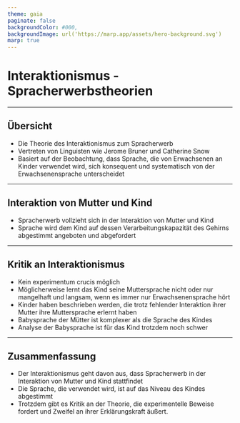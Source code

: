 ```yaml
---
theme: gaia
paginate: false
backgroundColor: #000,
backgroundImage: url('https://marp.app/assets/hero-background.svg')
marp: true
---
```


# Interaktionismus - Spracherwerbstheorien

--- 

## Übersicht
- Die Theorie des Interaktionismus zum Spracherwerb
- Vertreten von Linguisten wie Jerome Bruner und Catherine Snow
- Basiert auf der Beobachtung, dass Sprache, die von Erwachsenen an Kinder verwendet wird, sich konsequent und systematisch von der Erwachsenensprache unterscheidet

--- 

## Interaktion von Mutter und Kind
- Spracherwerb vollzieht sich in der Interaktion von Mutter und Kind
- Sprache wird dem Kind auf dessen Verarbeitungskapazität des Gehirns abgestimmt angeboten und abgefordert

--- 

## Kritik an Interaktionismus
- Kein experimentum crucis möglich
- Möglicherweise lernt das Kind seine Muttersprache nicht oder nur mangelhaft und langsam, wenn es immer nur Erwachsenensprache hört
- Kinder haben beschrieben werden, die trotz fehlender Interaktion ihrer Mutter ihre Muttersprache erlernt haben
- Babysprache der Mütter ist komplexer als die Sprache des Kindes
- Analyse der Babysprache ist für das Kind trotzdem noch schwer

--- 

## Zusammenfassung
- Der Interaktionismus geht davon aus, dass Spracherwerb in der Interaktion von Mutter und Kind stattfindet
- Die Sprache, die verwendet wird, ist auf das Niveau des Kindes abgestimmt
- Trotzdem gibt es Kritik an der Theorie, die experimentelle Beweise fordert und Zweifel an ihrer Erklärungskraft äußert.
